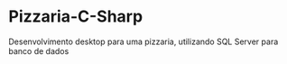 # Pizzaria-C-Sharp
Desenvolvimento desktop para uma pizzaria, utilizando SQL Server para banco de dados
